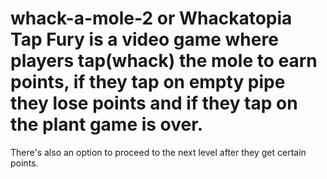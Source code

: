 # whack-a-mole-2 or Whackatopia Tap Fury is a video game where players tap(whack) the mole to earn points, if they tap on empty pipe they lose points and if they tap on the plant game is over. 
There's also an option to proceed to the next level after they get certain points. 
